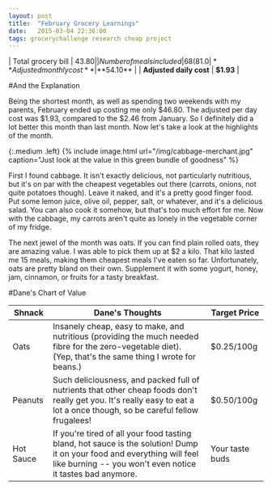 ```yaml
---
layout: post
title:  "February Grocery Learnings"
date:   2015-03-04 22:36:00
tags: grocerychallenge research cheap project
---
```


| Total grocery bill       | $43.80     |
| Number of meals included | 68 (81.0%) |
| **Adjusted monthly cost**    | **$54.10**     |
| **Adjusted daily cost**      | **$1.93**      |

#And the Explanation

Being the shortest month, as well as spending two weekends with my parents, February ended up costing me only $46.80. The adjusted per day cost was $1.93, compared to the $2.46 from January. So I definitely did a lot better this month than last month. Now let's take a look at the highlights of the month.

{:.medium .left}
{% include image.html url="/img/cabbage-merchant.jpg" caption="Just look at the value in this green bundle of goodness" %}

First I found cabbage. It isn't exactly delicious, not particularly nutritious, but it's on par with the cheapest vegetables out there (carrots, onions, not quite potatoes though). Leave it naked, and it's a pretty good finger food. Put some lemon juice, olive oil, pepper, salt, or whatever, and it's a delicious salad. You can also cook it somehow, but that's too much effort for me. Now with the cabbage, my carrots aren't quite as lonely in the vegetable corner of my fridge.

The next jewel of the month was oats. If you can find plain rolled oats, they are amazing value. I was able to pick them up at $2 a kilo. That kilo lasted me 15 meals, making them cheapest meals I've eaten so far. Unfortunately, oats are pretty bland on their own. Supplement it with some yogurt, honey, jam, cinnamon, or fruits for a tasty breakfast.



#Dane's Chart of Value


| Shnack          | Dane's Thoughts | Target Price |
|-----------------|-----------------|--------------|
| Oats           | Insanely cheap, easy to make, and nutritious (providing the much needed fibre for the zero-vegetable diet). (Yep, that's the same thing I wrote for beans.) | $0.25/100g |
| Peanuts | Such deliciousness, and packed full of nutrients that other cheap foods don't really get you. It's really easy to eat a lot a once though, so be careful fellow frugalees! | $0.50/100g |
| Hot Sauce          | If you're tired of all your food tasting bland, hot sauce is the solution! Dump it on your food and everything will feel like burning -- you won't even notice it tastes bad anymore. | Your taste buds          |
